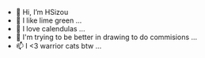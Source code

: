 - 👋 Hi, I’m HSizou
- 👀 I like lime green ...
- 🌱 I love calendulas ...
- 💞️ I'm trying to be better in drawing to do commisions ...
- 📫 I <3 warrior cats btw ...

<!---
HSizou/HSizou is a ✨ special ✨ repository because its `README.md` (this file) appears on your GitHub profile.
You can click the Preview link to take a look at your changes.
--->
